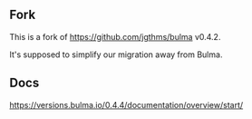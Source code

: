 ## Fork

This is a fork of https://github.com/jgthms/bulma v0.4.2.

It's supposed to simplify our migration away from Bulma.

## Docs
https://versions.bulma.io/0.4.4/documentation/overview/start/
